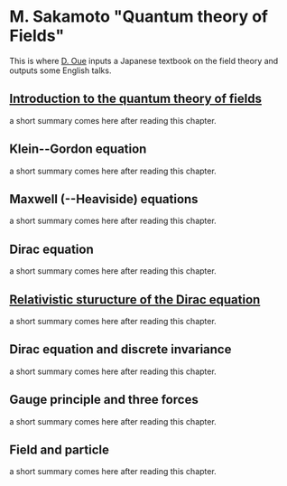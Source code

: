 # M. Sakamoto "Quantum theory of Fields"
This is where [D. Oue](http://ouedaigo.webcrow.jp/index.html) inputs a Japanese textbook on the field theory and outputs some English talks.

## [Introduction to the quantum theory of fields](./Ch1.md)
a short summary comes here after reading this chapter.

## Klein--Gordon equation
a short summary comes here after reading this chapter.

## Maxwell (--Heaviside) equations
a short summary comes here after reading this chapter.

## Dirac equation
a short summary comes here after reading this chapter.

## [Relativistic sturucture of the Dirac equation](./Ch5.md)
a short summary comes here after reading this chapter.

## Dirac equation and discrete invariance
a short summary comes here after reading this chapter.

## Gauge principle and three forces
a short summary comes here after reading this chapter.

## Field and particle
a short summary comes here after reading this chapter.
